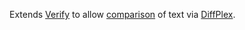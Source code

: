 Extends [Verify](https://github.com/VerifyTests/Verify) to allow [comparison](https://github.com/VerifyTests/Verify/blob/master/docs/comparer.md) of text via [DiffPlex](https://github.com/mmanela/diffplex).
